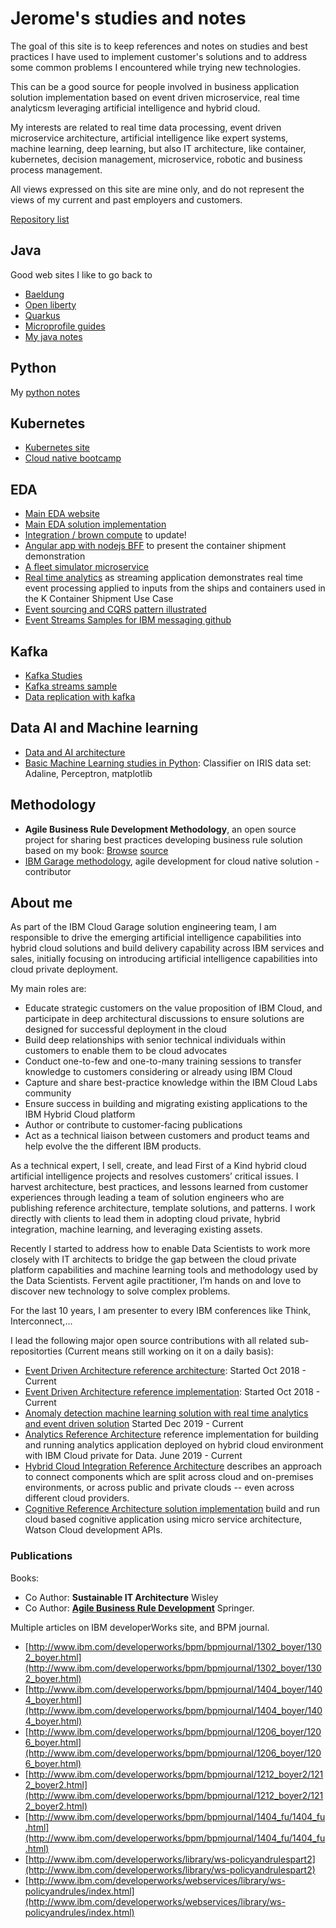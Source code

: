 # Jerome's studies and notes

The goal of this site is to keep references and notes on studies and best practices I have used to implement customer's solutions and to address some common problems I encountered while trying new technologies. 

This can be a good source for people involved in business application solution implementation based on event driven microservice, real time analyticsm leveraging artificial intelligence and hybrid cloud. 

My interests are related to real time data processing, event driven microservice architecture, artificial intelligence like expert systems, machine learning, deep learning, but also IT architecture, like container, kubernetes, decision management, microservice, robotic and business process management.

All views expressed on this site are mine only, and do not represent the views of my current and past employers and customers.

[Repository list](https://github.com/jbcodeforce?tab=repositories)

## Java

Good web sites I like to go back to

* [Baeldung](https://www.baeldung.com/)
* [Open liberty](https://openliberty.io/docs/)
* [Quarkus](https://quarkus.io/)
* [Microprofile guides](https://microprofile.io/)
* [My java notes](https://jbcodeforce.github.io/java-studies)

## Python

My [python notes](https://jbcodeforce.github.io/python-code/)

## Kubernetes

* [Kubernetes site](https://kubernetes.io/)
* [Cloud native bootcamp](https://cloudnative101.dev/)

## EDA

* [Main EDA website](https://ibm-cloud-architecture.github.io/refarch-eda)
* [Main EDA solution implementation](https://ibm-cloud-architecture.github.io/refarch-kc)
* [Integration / brown compute](https://ibm-cloud-architecture.github.io/refarch-integration) to update!
* [Angular app with nodejs BFF](https://github.com/ibm-cloud-architecture/refarch-kc-ui) to present the container shipment demonstration
* [A fleet simulator microservice](https://github.com/ibm-cloud-architecture/refarch-kc-ms)
* [Real time analytics](https://github.com/ibm-cloud-architecture/refarch-kc-streams) as streaming application demonstrates real time event processing applied to inputs from the ships and containers used in the K Container Shipment Use Case
* [Event sourcing and CQRS pattern illustrated](https://github.com/ibm-cloud-architecture/refarch-kc-order-ms)
* [Event Streams Samples for IBM messaging github](https://github.com/ibm-messaging/event-streams-samples)

## Kafka

* [Kafka Studies](https://jbcodeforce.github.com/kafka-studies)
* [Kafka streams sample](https://github.com/jbcodeforce/kafka-streams-samples)
* [Data replication with kafka](https://jbcodeforce.github.io/kp-data-replication/)

## Data AI and Machine learning

* [Data and AI architecture](https://ibm-cloud-architecture.github.io/refarch-data-ai-analytics/)
* [Basic Machine Learning studies in Python](https:///jbcodeforce.github.io/ml-basics): Classifier on IRIS data set: Adaline, Perceptron, matplotlib

## Methodology

* **Agile Business Rule Development Methodology**, an open source project for sharing best practices developing business rule solution based on my book: [Browse](http://abrd.github.io) [source](https://github.com/abrd/abrd.github.io)
* [IBM Garage methodology](https://www.ibm.com/garage/method), agile development for cloud native solution - contributor

## About me

As part of the IBM Cloud Garage solution engineering team, I am responsible to drive the emerging artificial intelligence capabilities into hybrid cloud solutions and build delivery capability across IBM services and sales, initially focusing on introducing artificial intelligence capabilities into cloud private deployment.

My main roles are:

* Educate strategic customers on the value proposition of IBM Cloud, and participate in deep architectural discussions to ensure solutions are designed for successful deployment in the cloud
* Build deep relationships with senior technical individuals within customers to enable them to be cloud advocates
* Conduct one-to-few and one-to-many training sessions to transfer knowledge to customers considering or already using IBM Cloud
* Capture and share best-practice knowledge within the IBM Cloud Labs community
* Ensure success in building and migrating existing applications to the IBM Hybrid Cloud platform
* Author or contribute to customer-facing publications
* Act as a technical liaison between customers and product teams and help evolve the the different IBM products.

As a technical expert, I sell, create, and lead First of a Kind hybrid cloud artificial intelligence projects and resolves customers’ critical issues. I harvest architecture, best practices, and lessons learned from customer experiences through leading a team of solution engineers who are publishing reference architecture, template solutions, and patterns. I work directly with clients to lead them in adopting cloud private, hybrid integration, machine learning, and leveraging existing assets.

Recently I started to address how to enable Data Scientists to work more closely with IT architects to bridge the gap between the cloud private platform capabilities and machine learning tools and methodology used by the Data Scientists. Fervent agile practitioner, I’m hands on and love to discover new technology to solve complex problems.

For the last 10 years, I am presenter to every IBM conferences like Think, Interconnect,...

I lead the following major open source contributions with all related sub-repositorties (Current means still working on it on a daily basis):

* [Event Driven Architecture reference architecture](https://ibm-cloud-architecture.github.io/refarch-eda): Started Oct 2018 - Current
* [Event Driven Architecture reference implementation](https://ibm-cloud-architecture.github.io/refarch-kc): Started Oct 2018 - Current
* [Anomaly detection machine learning solution with real time analytics and event driven solution](https://ibm-cloud-architecture.github.io/refarch-reefer-ml) Started Dec 2019 - Current
* [Analytics Reference Architecture](https://github.com/ibm-cloud-architecture/refarch-analytics) reference implementation for building and running analytics application deployed on hybrid cloud environment with IBM Cloud private for Data. June 2019 - Current 
* [Hybrid Cloud Integration Reference Architecture](https://github.com/ibm-cloud-architecture/refarch-integration) describes an approach to connect components which are split across cloud and on-premises environments, or across public and private clouds -- even across different cloud providers.
* [Cognitive Reference Architecture solution implementation](https://github.com/ibm-cloud-architecture/refarch-cognitive) build and run cloud based cognitive application using micro service architecture, Watson Cloud development APIs.


### Publications

Books:
* Co Author: **Sustainable IT Architecture** Wisley
* Co Author: **[Agile Business Rule Development](http://www.springer.com/business+%26+management/business+information+systems/book/978-3-642-19040-7)** Springer.


Multiple articles on IBM developerWorks site, and BPM journal.
* [http://www.ibm.com/developerworks/bpm/bpmjournal/1302_boyer/1302_boyer.html](http://www.ibm.com/developerworks/bpm/bpmjournal/1302_boyer/1302_boyer.html)
* [http://www.ibm.com/developerworks/bpm/bpmjournal/1404_boyer/1404_boyer.html](http://www.ibm.com/developerworks/bpm/bpmjournal/1404_boyer/1404_boyer.html)
* [http://www.ibm.com/developerworks/bpm/bpmjournal/1206_boyer/1206_boyer.html](http://www.ibm.com/developerworks/bpm/bpmjournal/1206_boyer/1206_boyer.html)
* [http://www.ibm.com/developerworks/bpm/bpmjournal/1212_boyer2/1212_boyer2.html](http://www.ibm.com/developerworks/bpm/bpmjournal/1212_boyer2/1212_boyer2.html)
* [http://www.ibm.com/developerworks/bpm/bpmjournal/1404_fu/1404_fu.html](http://www.ibm.com/developerworks/bpm/bpmjournal/1404_fu/1404_fu.html)
* [http://www.ibm.com/developerworks/library/ws-policyandrulespart2](http://www.ibm.com/developerworks/library/ws-policyandrulespart2)
* [http://www.ibm.com/developerworks/webservices/library/ws-policyandrules/index.html](http://www.ibm.com/developerworks/webservices/library/ws-policyandrules/index.html)

